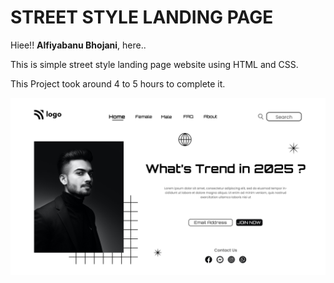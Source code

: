 # STREET STYLE LANDING PAGE

Hiee!! **Alfiyabanu Bhojani**, here..

This is simple street style landing page website using HTML and CSS.

This Project took around 4 to 5 hours to complete it.

![alt text](1.png)
